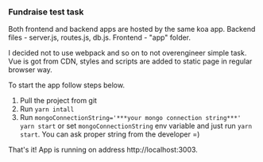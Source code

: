 ### Fundraise test task
Both frontend and backend apps are hosted by the same koa app. Backend files - server.js,
routes.js, db.js. Frontend - "app" folder.
 
I decided not to use webpack and so on to not overengineer simple task. Vue is got from CDN,
styles and scripts are added to static page in regular browser way.

To start the app follow steps below.

1. Pull the project from git
2. Run `yarn intall`
3. Run `mongoConnectionString='***your mongo connection string***' yarn start` or set `mongoConnectionString` 
env variable and just run `yarn start`. You can ask proper string from the developer =)

That's it! App is running on address http://localhost:3003. 
